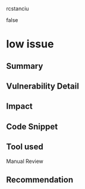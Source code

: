 rcstanciu

false

# low issue

## Summary

## Vulnerability Detail

## Impact

## Code Snippet

## Tool used

Manual Review

## Recommendation
